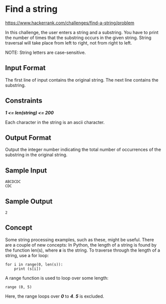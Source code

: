 # Find a string

https://www.hackerrank.com/challenges/find-a-string/problem

In this challenge, the user enters a string and a substring. You have to print the number of times that the substring occurs in the given string. String traversal will take place from left to right, not from right to left.

NOTE: String letters are case-sensitive.

## Input Format

The first line of input contains the original string. The next line contains the substring.

## Constraints

***1 <= len(string) <= 200***

Each character in the string is an ascii character.

## Output Format

Output the integer number indicating the total number of occurrences of the substring in the original string.

## Sample Input

    ABCDCDC
    CDC

## Sample Output

    2

## Concept

Some string processing examples, such as these, might be useful.
There are a couple of new concepts:
In Python, the length of a string is found by the function len(s), where ***s*** is the string.
To traverse through the length of a string, use a for loop:

    for i in range(0, len(s)):
        print (s[i])

A range function is used to loop over some length:

    range (0, 5)

Here, the range loops over ***0*** to ***4***. ***5*** is excluded.
